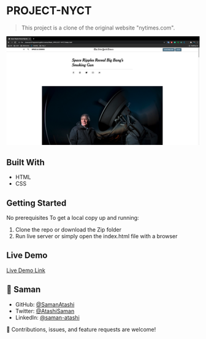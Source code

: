 # PROJECT-NYCT

> This project is a clone of the original website "nytimes.com".

![](/img/screenshot.png)

## Built With

- HTML
- CSS

## Getting Started

No prerequisites
To get a local copy up and running:

1. Clone the repo or download the Zip folder
2. Run live server or simply open the index.html file with a browser

## Live Demo

[Live Demo Link](https://samanatashi.github.io/PROJECT-NYCT/)

## 👤 **Saman**

- GitHub: [@SamanAtashi](https://github.com/SamanAtashi)
- Twitter: [@AtashiSaman](https://twitter.com/AtashiSaman)
- LinkedIn: [@saman-atashi](https://www.linkedin.com/in/saman-atashi-9539911b0)

🤝 Contributions, issues, and feature requests are welcome!
